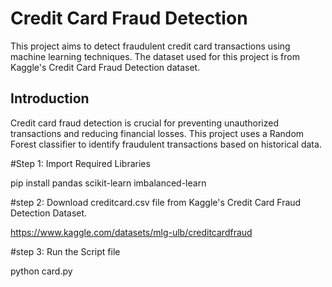 # Credit Card Fraud Detection

This project aims to detect fraudulent credit card transactions using machine learning techniques. The dataset used for this project is from Kaggle's Credit Card Fraud Detection dataset.

## Introduction
Credit card fraud detection is crucial for preventing unauthorized transactions and reducing financial losses. This project uses a Random Forest classifier to identify fraudulent transactions based on historical data.

#Step 1: Import Required Libraries

pip install pandas scikit-learn imbalanced-learn

#step 2: Download creditcard.csv file from Kaggle's Credit Card Fraud Detection Dataset.

https://www.kaggle.com/datasets/mlg-ulb/creditcardfraud

#step 3: Run the Script file 

python card.py
